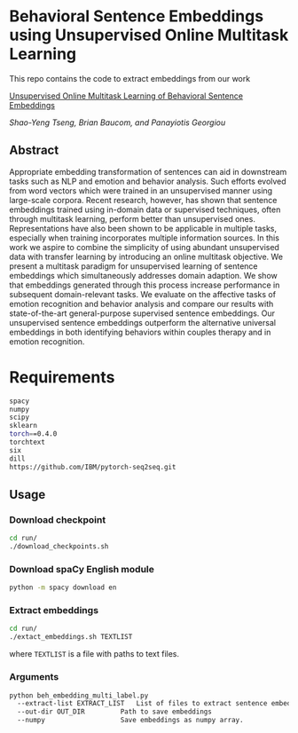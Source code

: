 # Behavioral Sentence Embeddings using Unsupervised Online Multitask Learning
This repo contains the code to extract embeddings from our work

[Unsupervised Online Multitask Learning of Behavioral Sentence Embeddings](https://arxiv.org/pdf/1807.06792.pdf)

_Shao-Yeng Tseng, Brian Baucom, and Panayiotis Georgiou_

## Abstract 
Appropriate embedding transformation of sentences can aid in downstream tasks such as NLP and emotion and behavior analysis. 
Such efforts evolved from word vectors which were trained in an unsupervised manner using large-scale corpora. 
Recent research, however, has shown that sentence embeddings trained using in-domain data or supervised techniques, often through multitask learning, perform better than unsupervised ones.
Representations have also been shown to be applicable in multiple tasks, especially when training incorporates multiple information sources.
In this work we aspire to combine the simplicity of using abundant unsupervised data with transfer learning by introducing an online multitask objective.
We present a multitask paradigm for unsupervised learning of sentence embeddings which simultaneously addresses domain adaption.
We show that embeddings generated through this process increase performance in subsequent domain-relevant tasks.
We evaluate on the affective tasks of emotion recognition and behavior analysis and compare our results with state-of-the-art general-purpose supervised sentence embeddings.
Our unsupervised sentence embeddings outperform the alternative universal embeddings in both identifying behaviors within couples therapy and in emotion recognition.

# Requirements
``` bash
spacy
numpy
scipy
sklearn
torch==0.4.0
torchtext
six
dill
https://github.com/IBM/pytorch-seq2seq.git
```

## Usage
### Download checkpoint
``` bash
cd run/
./download_checkpoints.sh
```

### Download spaCy English module
``` bash
python -m spacy download en
```

### Extract embeddings
``` bash
cd run/
./extact_embeddings.sh TEXTLIST
```
where `TEXTLIST` is a file with paths to text files. 

### Arguments
``` bash
python beh_embedding_multi_label.py
  --extract-list EXTRACT_LIST 	List of files to extract sentence embeddings from.
  --out-dir OUT_DIR     	Path to save embeddings
  --numpy               	Save embeddings as numpy array.
```



